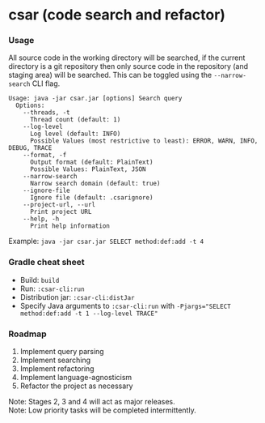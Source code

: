 csar (code search and refactor)
========

### Usage
All source code in the working directory will be searched, if the current directory is a git repository then only source
code in the repository (and staging area) will be searched. This can be toggled using the `--narrow-search` CLI flag.

```
Usage: java -jar csar.jar [options] Search query
  Options:
    --threads, -t
      Thread count (default: 1)
    --log-level
      Log level (default: INFO)
      Possible Values (most restrictive to least): ERROR, WARN, INFO, DEBUG, TRACE
    --format, -f
      Output format (default: PlainText)
      Possible Values: PlainText, JSON
    --narrow-search
      Narrow search domain (default: true)
    --ignore-file
      Ignore file (default: .csarignore)
    --project-url, --url
      Print project URL
    --help, -h
      Print help information
```

Example: `java -jar csar.jar SELECT method:def:add -t 4`

### Gradle cheat sheet
* Build: `build`
* Run: `:csar-cli:run`
* Distribution jar: `:csar-cli:distJar`
* Specify Java arguments to `:csar-cli:run` with `-Pjargs="SELECT method:def:add -t 1 --log-level TRACE"`

### Roadmap
1. Implement query parsing
2. Implement searching
3. Implement refactoring
4. Implement language-agnosticism
5. Refactor the project as necessary

Note: Stages 2, 3 and 4 will act as major releases.  
Note: Low priority tasks will be completed intermittently.

